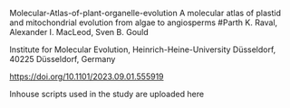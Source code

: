 Molecular-Atlas-of-plant-organelle-evolution
A molecular atlas of plastid and mitochondrial evolution from algae to angiosperms
#Parth K. Raval,  Alexander I. MacLeod,  Sven B. Gould

Institute for Molecular Evolution, Heinrich-Heine-University Düsseldorf, 40225 Düsseldorf, Germany

https://doi.org/10.1101/2023.09.01.555919


Inhouse scripts used in the study are uploaded here 
